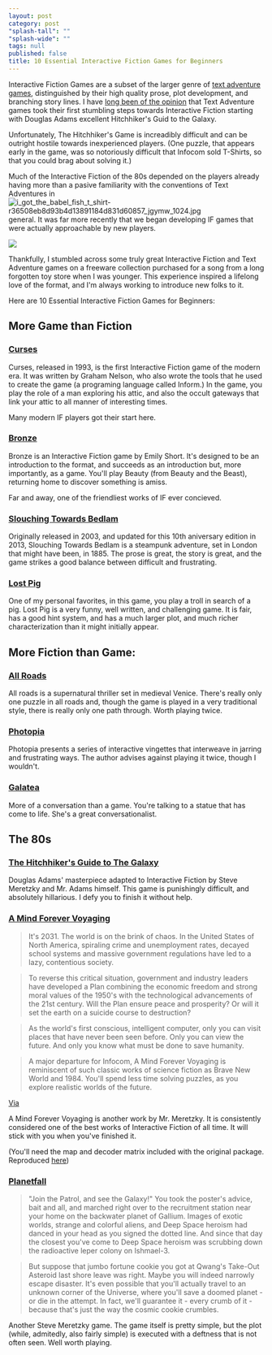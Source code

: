 ```yaml
---
layout: post
category: post
"splash-tall": ""
"splash-wide": ""
tags: null
published: false
title: 10 Essential Interactive Fiction Games for Beginners
---
```


Interactive Fiction Games are a subset of the larger genre of [text adventure games](http://ajroach42.github.io/text-adventures-for-casual-gamers-infocom-inform-tads/), distinguished by their high quality prose, plot development, and branching story lines. I have [long been of the opinion](http://analogrevolution.com/hitchhikers-guide-galaxy-30th-anniversary-game/) that Text Adventure games took their first stumbling steps towards Interactive Fiction starting with Douglas Adams excellent Hitchhiker's Guid to the Galaxy. 

Unfortunately, The Hitchhiker's Game is increadibly difficult and can be outright hostile towards inexperienced players. (One puzzle, that appears early in the game, was so notoriously difficult that Infocom sold T-Shirts, so that you could brag about solving it.) 

Much of the Interactive Fiction of the 80s depended on the players already having more than a pasive familiarity with the conventions of Text Adventures in![i_got_the_babel_fish_t_shirt-r36508eb8d93b4d13891184d831d60857_jgymw_1024.jpg]({{site.baseurl}}/images/i_got_the_babel_fish_t_shirt-r36508eb8d93b4d13891184d831d60857_jgymw_1024.jpg)
 general. It was far more recently that we began developing IF games that were actually approachable by new players. 

![]({{site.baseurl}}/images/i_got_the_babel_fish_t_shirt-r36508eb8d93b4d13891184d831d60857_jgymw_1024.jpg)

Thankfully, I stumbled across some truly great Interactive Fiction and Text Adventure games on a freeware collection purchased for a song from a long forgotten toy store when I was younger. This experience inspired a lifelong love of the format, and I'm always working to introduce new folks to it. 

Here are 10 Essential Interactive Fiction Games for Beginners: 

## More Game than Fiction

### [Curses](http://iplayif.com/?story=http%3A%2F%2Fwww.ifarchive.org%2Fif-archive%2Fgames%2Fzcode%2Fcurses.z5) 
Curses, released in 1993, is the first Interactive Fiction game of the modern era. It was written by Graham Nelson, who also wrote the tools that he used to create the game (a programing language called Inform.) In the game, you play the role of a man exploring his attic, and also the occult gateways that link your attic to all manner of interesting times. 

Many modern IF players got their start here. 

### [Bronze](http://iplayif.com/?story=http%3A%2F%2Fwww.ifarchive.org%2Fif-archive%2Fgames%2Fzcode%2FBronze.zblorb) 
Bronze is an Interactive Fiction game by Emily Short. It's designed to be an introduction to the format, and succeeds as an introduction but, more importantly, as a game. You'll play Beauty (from Beauty and the Beast), returning home to discover something is amiss. 

Far and away, one of the friendliest works of IF ever concieved. 

### [Slouching Towards Bedlam](http://iplayif.com/?story=http://www.peccable.com/if/slouching-10/src/Slouching%20Towards%20Bedlam.gblorb)
Originally released in 2003, and updated for this 10th aniversary edition in 2013, Slouching Towards Bedlam is a steampunk adventure, set in London that might have been, in 1885. The prose is great, the story is great, and the game strikes a good balance between difficult and frustrating.

### [Lost Pig](http://iplayif.com/?story=http://mirror.ifarchive.org/if-archive/games/zcode/LostPig.z8)

One of my personal favorites, in this game, you play a troll in search of a pig. Lost Pig is a very funny, well written, and challenging game. It is fair, has a good hint system, and has a much larger plot, and much richer characterization than it might initially appear.

## More Fiction than Game: 
### [All Roads](http://iplayif.com/?story=http%3A%2F%2Fwww.ifarchive.org%2Fif-archive%2Fgames%2Fzcode%2FAllRoads.z5)

All roads is a supernatural thriller set in medieval Venice. There's really only one puzzle in all roads and, though the game is played in a very traditional style, there is really only one path through. Worth playing twice. 

### [Photopia](http://iplayif.com/?story=http://parchment.toolness.com/if-archive/games/zcode/photopia.z5.js)

Photopia presents a series of interactive vingettes that interweave in jarring and frustrating ways. The author advises against playing it twice, though I wouldn't. 

### [Galatea](http://iplayif.com/?story=http://parchment.toolness.com/if-archive/games/zcode/Galatea.zblorb.js)

More of a conversation than a game. You're talking to a statue that has come to life. She's a great conversationalist. 


## The 80s

### [The Hitchhiker's Guide to The Galaxy](http://iplayif.com/?story=http://labs.toolness.com/parchment/infocom/hitchhik.z5)
Douglas Adams' masterpiece adapted to Interactive Fiction by Steve Meretzky and Mr. Adams himself. This game is punishingly difficult, and absolutely hillarious. I defy you to finish it without help. 

### [A Mind Forever Voyaging](http://iplayif.com?story=http://ajroach42.github.io/images/amfv.z5) 

>It's 2031. The world is on the brink of chaos. In the United States of North America, spiraling crime and unemployment rates, decayed school systems and massive government regulations have led to a lazy, contentious society. 

>To reverse this critical situation, government and industry leaders have developed a Plan combining the economic freedom and strong moral values of the 1950's with the technological advancements of the 21st century. Will the Plan ensure peace and prosperity? Or will it set the earth on a suicide course to destruction? 

>As the world's first conscious, intelligent computer, only you can visit places that have never been seen before. Only you can view the future. And only you know what must be done to save humanity. 

>A major departure for Infocom, A Mind Forever Voyaging is reminiscent of such classic works of science fiction as Brave New World and 1984. You'll spend less time solving puzzles, as you explore realistic worlds of the future. 

[Via](http://ifdb.tads.org/viewgame?id=4h62dvooeg9ajtfa)

A Mind Forever Voyaging is another work by Mr. Meretzky. It is consistently considered one of the best works of Interactive Fiction of all time. It will stick with you when you've finished it. 

(You'll need the map and decoder matrix included with the original package. Reproduced [here](http://infocom.elsewhere.org/gallery/amfv/amfv.html))  

### [Planetfall](http://iplayif.com?story=http://ajroach42.github.io/images/planetfall.z5) 

>"Join the Patrol, and see the Galaxy!" You took the poster's advice, bait and all, and marched right over to the recruitment station near your home on the backwater planet of Gallium. Images of exotic worlds, strange and colorful aliens, and Deep Space heroism had danced in your head as you signed the dotted line. And since that day the closest you've come to Deep Space heroism was scrubbing down the radioactive leper colony on Ishmael-3. 

>But suppose that jumbo fortune cookie you got at Qwang's Take-Out Asteroid last shore leave was right. Maybe you will indeed narrowly escape disaster. It's even possible that you'll actually travel to an unknown corner of the Universe, where you'll save a doomed planet - or die in the attempt. In fact, we'll guarantee it - every crumb of it - because that's just the way the cosmic cookie crumbles. 

Another Steve Meretzky game. The game itself is pretty simple, but the plot (while, admitedly, also fairly simple) is executed with a deftness that is not often seen. Well worth playing. 
